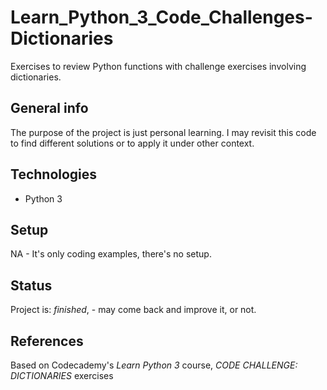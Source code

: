 # Learn_Python_3_Code_Challenges-Dictionaries
Exercises to review Python functions with challenge exercises involving dictionaries.

## General info
The purpose of the project is just personal learning. I may revisit this code to find different solutions or to apply it under other context. 

## Technologies
* Python 3

## Setup
NA - It's only coding examples, there's no setup.

## Status
Project is: _finished_, - may come back and improve it, or not.


## References
Based on Codecademy's _Learn Python 3_ course, _CODE CHALLENGE: DICTIONARIES_ exercises
